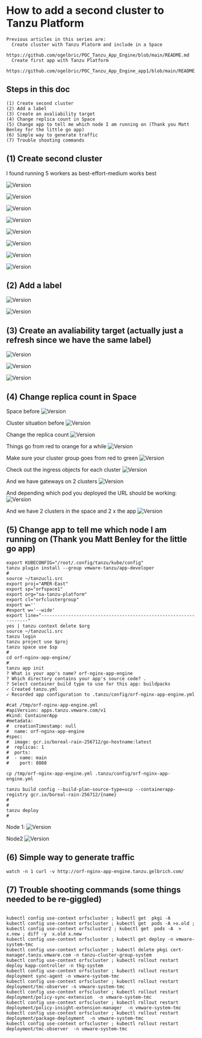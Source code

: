 # How to add a second cluster to Tanzu Platform
```
Previous articles in this series are: 
  Create cluster with Tanzu Platorm and include in a Space
    https://github.com/ogelbric/POC_Tanzu_App_Engine/blob/main/README.md
  Create first app with Tanzu Platform
     https://github.com/ogelbric/POC_Tanzu_App_Engine_app1/blob/main/README.md
```

## Steps in this doc

```
(1) Create second cluster
(2) Add a label
(3) Create an avaliability target
(4) Change replica count in Space
(5) Change app to tell me which node I am running on (Thank you Matt Benley for the little go app)
(6) Simple way to generate traffic
(7) Trouble shooting commands

```

## (1) Create second cluster

I found running 5 workers as best-effort-medium works best 

![Version](https://github.com/ogelbric/POC_Tanzu_App_Engine_cluster2_app1/blob/main/cl2cr1.png)

![Version](https://github.com/ogelbric/POC_Tanzu_App_Engine_cluster2_app1/blob/main/cl2cr2.png)

![Version](https://github.com/ogelbric/POC_Tanzu_App_Engine_cluster2_app1/blob/main/cl2cr3.png)

![Version](https://github.com/ogelbric/POC_Tanzu_App_Engine_cluster2_app1/blob/main/cl2cr4.png)

![Version](https://github.com/ogelbric/POC_Tanzu_App_Engine_cluster2_app1/blob/main/cl2cr5.png)

![Version](https://github.com/ogelbric/POC_Tanzu_App_Engine_cluster2_app1/blob/main/cl2cr6.png)

![Version](https://github.com/ogelbric/POC_Tanzu_App_Engine_cluster2_app1/blob/main/cl2cr7.png)

![Version](https://github.com/ogelbric/POC_Tanzu_App_Engine_cluster2_app1/blob/main/cl2cr8.png)

## (2) Add a label

![Version](https://github.com/ogelbric/POC_Tanzu_App_Engine_cluster2_app1/blob/main/label1.png)

![Version](https://github.com/ogelbric/POC_Tanzu_App_Engine_cluster2_app1/blob/main/label2.png)

## (3) Create an avaliability target (actually just a refresh since we have the same label)

![Version](https://github.com/ogelbric/POC_Tanzu_App_Engine_cluster2_app1/blob/main/cl2al1.png)

![Version](https://github.com/ogelbric/POC_Tanzu_App_Engine_cluster2_app1/blob/main/cl2al2.png)

![Version](https://github.com/ogelbric/POC_Tanzu_App_Engine_cluster2_app1/blob/main/cl2al3.png)

## (4) Change replica count in Space

Space before
![Version](https://github.com/ogelbric/POC_Tanzu_App_Engine_cluster2_app1/blob/main/sp1.png)

Cluster situation before
![Version](https://github.com/ogelbric/POC_Tanzu_App_Engine_cluster2_app1/blob/main/sp2.png)

Change the replica count
![Version](https://github.com/ogelbric/POC_Tanzu_App_Engine_cluster2_app1/blob/main/sp3.png)

Things go from red to orange for a while
![Version](https://github.com/ogelbric/POC_Tanzu_App_Engine_cluster2_app1/blob/main/sp4.png)

Make sure your cluster group goes from red to green 
![Version](https://github.com/ogelbric/POC_Tanzu_App_Engine_cluster2_app1/blob/main/sp5.png)

Check out the ingress objects for each cluster
![Version](https://github.com/ogelbric/POC_Tanzu_App_Engine_cluster2_app1/blob/main/sp6.png)

And we have gateways on 2 clusters
![Version](https://github.com/ogelbric/POC_Tanzu_App_Engine_cluster2_app1/blob/main/sp7.png)

And depending which pod you deployed the URL should be working: 
![Version](https://github.com/ogelbric/POC_Tanzu_App_Engine_cluster2_app1/blob/main/sp8.png)

And we have 2 clusters in the space and 2 x the app 
![Version](https://github.com/ogelbric/POC_Tanzu_App_Engine_cluster2_app1/blob/main/sp9.png)

## (5) Change app to tell me which node I am running on (Thank you Matt Benley for the little go app)

```
export KUBECONFIG="/root/.config/tanzu/kube/config"
tanzu plugin install --group vmware-tanzu/app-developer
#
source ~/tanzucli.src
export proj="AMER-East"
export sp="orfspace1"
export org="sa-tanzu-platform"
export cl="orfclustergroup"
export w=''
#export w='--wide'
export line="-----------------------------------------------------------------"
yes | tanzu context delete $org
source ~/tanzucli.src
tanzu login
tanzu project use $proj
tanzu space use $sp 
#
cd orf-nginx-app-engine/
#
tanzu app init
? What is your app's name? orf-nginx-app-engine
? Which directory contains your app's source code? .
? Select container build type to use for this app: buildpacks
✓ Created tanzu.yml
✓ Recorded app configuration to .tanzu/config/orf-nginx-app-engine.yml

#cat /tmp/orf-nginx-app-engine.yml
#apiVersion: apps.tanzu.vmware.com/v1
#kind: ContainerApp
#metadata:
#  creationTimestamp: null
#  name: orf-nginx-app-engine
#spec:
#  image: gcr.io/boreal-rain-256712/go-hostname:latest
#  replicas: 1
#  ports:
#  - name: main
#    port: 8080

cp /tmp/orf-nginx-app-engine.yml .tanzu/config/orf-nginx-app-engine.yml

tanzu build config --build-plan-source-type=ucp --containerapp-registry gcr.io/boreal-rain-256712/{name}
#
#
tanzu deploy
#
```
Node 1:
![Version](https://github.com/ogelbric/POC_Tanzu_App_Engine_cluster2_app1/blob/main/sp10.png)

Node2
![Version](https://github.com/ogelbric/POC_Tanzu_App_Engine_cluster2_app1/blob/main/sp11.png)

## (6) Simple way to generate traffic

```
watch -n 1 curl -v http://orf-nginx-app-engine.tanzu.gelbrich.com/
```

## (7) Trouble shooting commands (some things needed to be re-giggled)

```

kubectl config use-context orfscluster ; kubectl get  pkgi -A 
kubectl config use-context orfscluster ; kubectl get  pods -A >x.old ; kubectl config use-context orfscluster2 ; kubectl get  pods -A  > x.new ; diff -y  x.old x.new
kubectl config use-context orfscluster ; kubectl get deploy -n vmware-system-tmc 
kubectl config use-context orfscluster ; kubectl delete pkgi cert-manager.tanzu.vmware.com -n tanzu-cluster-group-system
kubectl config use-context orfscluster ; kubectl rollout restart deploy kapp-controller -n tkg-system
kubectl config use-context orfscluster ; kubectl rollout restart deployment sync-agent -n vmware-system-tmc
kubectl config use-context orfscluster ; kubectl rollout restart deployment/tmc-observer -n vmware-system-tmc
kubectl config use-context orfscluster ; kubectl rollout restart deployment/policy-sync-extension  -n vmware-system-tmc
kubectl config use-context orfscluster ; kubectl rollout restart deployment/policy-insight-extension-manager  -n vmware-system-tmc
kubectl config use-context orfscluster ; kubectl rollout restart deployment/package-deployment  -n vmware-system-tmc
kubectl config use-context orfscluster ; kubectl rollout restart deployment/tmc-observer  -n vmware-system-tmc
 

```




